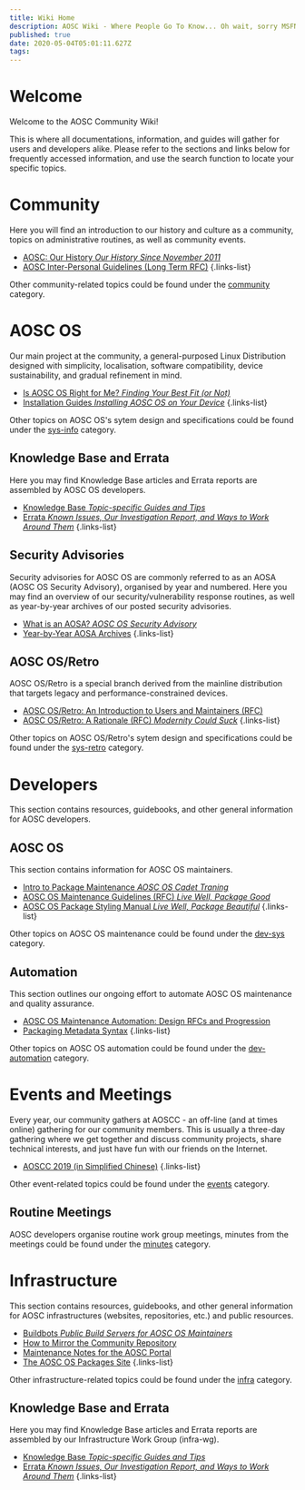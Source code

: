 ```yaml
---
title: Wiki Home
description: AOSC Wiki - Where People Go To Know... Oh wait, sorry MSFN! :D
published: true
date: 2020-05-04T05:01:11.627Z
tags: 
---
```


# Welcome

Welcome to the AOSC Community Wiki!

This is where all documentations, information, and guides will gather for users and developers alike. Please refer to the sections and links below for frequently accessed information, and use the search function to locate your specific topics.

# Community

Here you will find an introduction to our history and culture as a community, topics on administrative routines, as well as community events.

- [AOSC: Our History *Our History Since November 2011*](/community-history)
- [AOSC Inter-Personal Guidelines (Long Term RFC)](/community-guidelines)
{.links-list}

Other community-related topics could be found under the [community](/t/community) category.


# AOSC OS

Our main project at the community, a general-purposed Linux Distribution designed with simplicity, localisation, software compatibility, device sustainability, and gradual refinement in mind.

- [Is AOSC OS Right for Me? *Finding Your Best Fit (or Not)*](/sys-is-aosc-os-right-for-me)
- [Installation Guides *Installing AOSC OS on Your Device*](/t/sys-installation)
{.links-list}

Other topics on AOSC OS's sytem design and specifications could be found under the [sys-info](/t/sys-info) category.

## Knowledge Base and Errata

Here you may find Knowledge Base articles and Errata reports are assembled by AOSC OS developers.

- [Knowledge Base *Topic-specific Guides and Tips*](/t/sys-kb)
- [Errata *Known Issues, Our Investigation Report, and Ways to Work Around Them*](/t/sys-errata)
{.links-list}

## Security Advisories

Security advisories for AOSC OS are commonly referred to as an AOSA (AOSC OS Security Advisory), organised by year and numbered. Here you may find an overview of our security/vulnerability response routines, as well as year-by-year archives of our posted security advisories.

- [What is an AOSA? *AOSC OS Security Advisory*](/aosa-info)
- [Year-by-Year AOSA Archives](/t/aosa-archive)
{.links-list}

## AOSC OS/Retro

AOSC OS/Retro is a special branch derived from the mainline distribution that targets legacy and performance-constrained devices.

- [AOSC OS/Retro: An Introduction to Users and Maintainers (RFC)](/sys-retro-intro)
- [AOSC OS/Retro: A Rationale (RFC) *Modernity Could Suck*](/sys-retro-rationale)
{.links-list}

Other topics on AOSC OS/Retro's sytem design and specifications could be found under the [sys-retro](/t/sys-retro) category.

# Developers

This section contains resources, guidebooks, and other general information for AOSC developers.

## AOSC OS

This section contains information for AOSC OS maintainers.

- [Intro to Package Maintenance *AOSC OS Cadet Traning*](/dev-sys-packaging-intro)
- [AOSC OS Maintenance Guidelines (RFC) *Live Well, Package Good*](/dev-sys-maintenance-guidelines)
- [AOSC OS Package Styling Manual *Live Well, Package Beautiful*](/dev-sys-package-styling-manual)
{.links-list}

Other topics on AOSC OS maintenance could be found under the [dev-sys](/t/dev-sys) category.

## Automation

This section outlines our ongoing effort to automate AOSC OS maintenance and quality assurance.

- [AOSC OS Maintenance Automation: Design RFCs and Progression](/dev-automation-design-rfcs-and-progression)
- [Packaging Metadata Syntax](/dev-automation-packaging-metadata-syntax)
{.links-list}

Other topics on AOSC OS automation could be found under the [dev-automation](/t/dev-automation) category.

# Events and Meetings

Every year, our community gathers at AOSCC - an off-line (and at times online) gathering for our community members. This is usually a three-day gathering where we get together and discuss community projects, share technical interests, and just have fun with our friends on the Internet.

- [AOSCC 2019 (in Simplified Chinese)](/aoscc-2019)
{.links-list}

Other event-related topics could be found under the [events](/t/events) category.

## Routine Meetings

AOSC developers organise routine work group meetings, minutes from the meetings could be found under the [minutes](/t/minutes) category.

# Infrastructure

This section contains resources, guidebooks, and other general information for AOSC infrastructures (websites, repositories, etc.) and public resources.

- [Buildbots *Public Build Servers for AOSC OS Maintainers*](/infra-buildbots)
- [How to Mirror the Community Repository](/infra-kb-00002-how-to-mirror)
- [Maintenance Notes for the AOSC Portal](/infra-community-portal)
- [The AOSC OS Packages Site](/infra-packages-site)
{.links-list}

Other infrastructure-related topics could be found under the [infra](/t/infra) category.

## Knowledge Base and Errata

Here you may find Knowledge Base articles and Errata reports are assembled by our Infrastructure Work Group (infra-wg).

- [Knowledge Base *Topic-specific Guides and Tips*](/t/infra-kb)
- [Errata *Known Issues, Our Investigation Report, and Ways to Work Around Them*](/t/infra-errata)
{.links-list}
